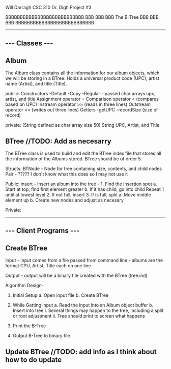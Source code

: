 Will Darragh
CSC 310
Dr. Digh
Project #3

BBBBBBBBBBBBBBBBBBBBBBBBBBB
BBB			BBB
BBB	The B-Tree	BBB
BBB			BBB
BBBBBBBBBBBBBBBBBBBBBBBBBBB

---------------------------
---	Classes		---
---------------------------

Album
-----

The Album class contains all the information for
our album objects, which we will be storing in a BTree.
Holds a universal product code (UPC), artist name (Artist),
and title (Title).

public:
  Constructors
    -Default
    -Copy
    -Regular - passed char arrays upc, artist, and title
  Assignment operator =
  Comparison operator < (compares based on UPC)
  Instream operator >> (reads in three lines)
  Outstream operator << (writes out three lines)
  Getters
    -getUPC
    -recordSize (size of record)

private:
  (String defined as char array size 50)
  String UPC, Artist, and Title

BTree //TODO: Add as necesarry
-----

The BTree class is used to build and edit the BTree index
file that stores all the information of the Albums stored.
BTree should be of order 5.

Structs:
  BTNode - Node for tree containing size, contents, and child nodes
  Pair - ????? I don't know what this does so I may not use it

Public:
  insert - Insert an album into the tree
         - 1. Find the insertion spot
	     a. Start at top, find first element greater
             b. If it has child, go into child
	   Repeat 1 until at lowest level
           2. If not full, insert
           3. If is full, split	
	     a. Move middle element up
	     b. Create new nodes and adjust as necesary

Private:

---------------------------
---	Client Programs	---
---------------------------

Create BTree
------------

Input - input comes from a file passed from command line
      - albums are the format CPU, Artist, Title each on one line

Output - output will be a binary file created with the BTree (tree.ind)

Algorithm Design-

  1. Initial Setup
    a. Open input file
    b. Create BTree


  2. While Getting input
    a. Read the input into an Album object buffer
    b. Insert into tree
      i. Several things may happen to the tree, including a split or root adjustment
      ii. Tree should print to screen what happens
   
  3. Print the B-Tree
  4. Output B-Tree to binary file


Update BTree //TODO: add info as I think about how to do update
------------
